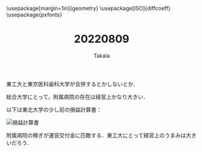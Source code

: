 ﻿---
title: 20220809
yesterday: 20220808
tomorrow: 20220810
days: 956
author: Takala
header-includes:
  - \usepackage[margin=1in]{geometry}
  - \usepackage[ISO]{diffcoeff}
  - \usepackage{pxfonts}
---


東工大と東京医科歯科大学が合併するとかしないとか．


総合大学にとって，附属病院の存在は経営上かなり大きい．

以下は東北大学の少し前の損益計算書：

![損益計算書](https://pbs.twimg.com/media/FZtpIm4aIAAF8vG?format=jpg&name=large)



附属病院の稼ぎが運営交付金に匹敵する．東工大にとって経営上のうまみは大きいだろう．


